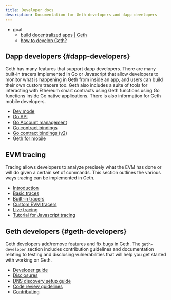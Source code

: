 ```yaml
---
title: Developer docs
description: Documentation for Geth developers and dapp developers
---
```


* goal
  * [build decentralized apps | Geth](#dapp-developers)
  * [how to develop Geth?](#geth-developers) 

## Dapp developers {#dapp-developers}

Geth has many features that support dapp developers. There are many built-in tracers implemented in Go or Javascript that allow developers to monitor what is happening in Geth from inside an app, and users can build their own custom tracers too. Geth also includes a suite of tools for interacting with Ethereum smart contracts using Geth functions using Go functions inside Go native applications. There is also information for Geth mobile developers.

- [Dev mode](/docs/developers/dapp-developer/dev-mode)
- [Go API](/docs/developers/dapp-developer/native)
- [Go Account management](/docs/developers/dapp-developer/native-accounts)
- [Go contract bindings](/docs/developers/dapp-developer/native-bindings)
- [Go contract bindings (v2)](/docs/developers/dapp-developer/native-bindings-v2)
- [Geth for mobile](/docs/developers/dapp-developer/mobile)

## EVM tracing

Tracing allows developers to analyze precisely what the EVM has done or will do given a certain set of commands. This section outlines the various ways tracing can be implemented in Geth.

- [Introduction](/docs/developers/evm-tracing/)
- [Basic traces](/docs/developers/evm-tracing/basic-traces)
- [Built-in tracers](/docs/developers/evm-tracing/built-in-tracers)
- [Custom EVM tracers](/docs/developers/evm-tracing/custom-tracer)
- [Live tracing](/docs/developers/evm-tracing/live-tracing)
- [Tutorial for Javascript tracing](/docs/developers/evm-tracing/javascript-tutorial)

## Geth developers {#geth-developers}

Geth developers add/remove features and fix bugs in Geth. The `geth-developer` section includes contribution guidelines and documentation relating to testing and disclosing vulnerabilities that will help you get started with working on Geth.

- [Developer guide](/docs/developers/geth-developer/dev-guide)
- [Disclosures](/docs/developers/geth-developer/disclosures)
- [DNS discovery setup guide](/docs/developers/geth-developer/dns-discovery-setup)
- [Code review guidelines](/docs/developers/geth-developer/code-review-guidelines)
- [Contributing](/docs/developers/geth-developer/contributing)

